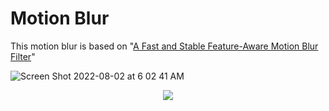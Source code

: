# Motion Blur

This motion blur is based on "[A Fast and Stable Feature-Aware Motion Blur Filter](https://casual-effects.com/research/Guertin2014MotionBlur/index.html)"

![Screen Shot 2022-08-02 at 6 02 41 AM](https://user-images.githubusercontent.com/66377062/182365990-1b02d8ca-d260-49ab-ab34-ac6aef0643a5.png)

<p align="center">
  <img src="[http://some_place.com/image.png](https://user-images.githubusercontent.com/66377062/182375266-9e7ba211-a9e0-4436-9410-edc0c0183308.mp4
)" />
</p>




